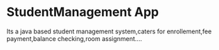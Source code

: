 # StudentManagement App

Its a java based student management system,caters for enrollement,fee payment,balance checking,room assignment....
